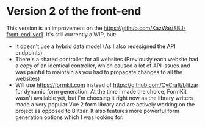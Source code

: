 # Version 2 of the front-end

This version is an improvement on the https://github.com/KazWar/SBJ-front-end-ver1. It's still currently a WIP, but:
- It doesn't use a hybrid data model (As I also redesigned the API endpoints)
- There's a shared controller for all websites (Previously each website had a copy of an identical controller, which caused a lot of API issues and was painful to maintain as you had to propagate changes to all the websites)
- Will use https://formkit.com instead of https://github.com/CyCraft/blitzar for dynamic form generation. At the time I made the choice, FormKit wasn't available yet, but i'm choosing it right now as the library writers made a very popular Vue 2 form library and are actively working on the project as opposed to Blitzar. It also features more powerful form generation options which I was looking for.

